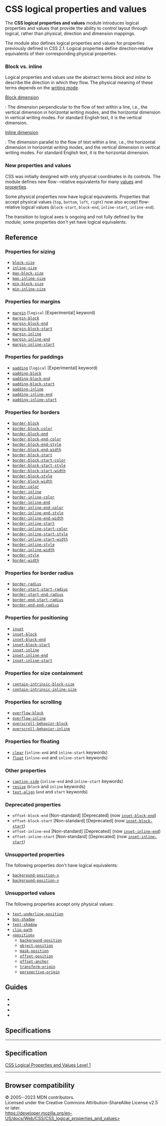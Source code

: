 CSS logical properties and values
=================================

The **CSS logical properties and values** module introduces logical
properties and values that provide the ability to control layout through
logical, rather than physical, direction and dimension mappings.

The module also defines logical properties and values for properties
previously defined in CSS 2.1. Logical properties define
direction‐relative equivalents of their corresponding physical
properties.

### Block vs. inline

Logical properties and values use the abstract terms *block* and
*inline* to describe the direction in which they flow. The physical
meaning of these terms depends on the [writing mode](css_writing_modes.md).

[Block dimension](#block_dimension)

:   The dimension perpendicular to the flow of text within a line, i.e.,
    the vertical dimension in horizontal writing modes, and the
    horizontal dimension in vertical writing modes. For standard English
    text, it is the vertical dimension.

[Inline dimension](#inline_dimension)

:   The dimension parallel to the flow of text within a line, i.e., the
    horizontal dimension in horizontal writing modes, and the vertical
    dimension in vertical writing modes. For standard English text, it
    is the horizontal dimension.

### New properties and values

CSS was initially designed with only physical coordinates in its
controls. The module defines new flow--relative equivalents for many
[values](css_values_and_units.md) and
[properties](https://developer.mozilla.org/en-US/docs/Glossary/Property/CSS).

Some physical properties now have logical equivalents. Properties that
accept physical values (`top`, `bottom`, `left`, `right`) now also
accept flow-relative logical values (`block-start`, `block-end`,
`inline-start`, `inline-end`).

The transition to logical axes is ongoing and not fully defined by the
module; some properties don\'t yet have logical equivalents.

Reference
---------

### Properties for sizing

- [`block-size`](block-size.md)
- [`inline-size`](inline-size.md)
- [`max-block-size`](max-block-size.md)
- [`max-inline-size`](max-inline-size.md)
- [`min-block-size`](min-block-size.md)
- [`min-inline-size`](min-inline-size.md)

### Properties for margins

- [`margin`](margin.md) (`logical` [Experimental]
    keyword)
- [`margin-block`](margin-block.md)
- [`margin-block-end`](margin-block-end.md)
- [`margin-block-start`](margin-block-start.md)
- [`margin-inline`](margin-inline.md)
- [`margin-inline-end`](margin-inline-end.md)
- [`margin-inline-start`](margin-inline-start.md)

### Properties for paddings

- [`padding`](padding.md) (`logical` [Experimental]
    keyword)
- [`padding-block`](padding-block.md)
- [`padding-block-end`](padding-block-end.md)
- [`padding-block-start`](padding-block-start.md)
- [`padding-inline`](padding-inline.md)
- [`padding-inline-end`](padding-inline-end.md)
- [`padding-inline-start`](padding-inline-start.md)

### Properties for borders

- [`border-block`](border-block.md)
- [`border-block-color`](border-block-color.md)
- [`border-block-end`](border-block-end.md)
- [`border-block-end-color`](border-block-end-color.md)
- [`border-block-end-style`](border-block-end-style.md)
- [`border-block-end-width`](border-block-end-width.md)
- [`border-block-start`](border-block-start.md)
- [`border-block-start-color`](border-block-start-color.md)
- [`border-block-start-style`](border-block-start-style.md)
- [`border-block-start-width`](border-block-start-width.md)
- [`border-block-style`](border-block-style.md)
- [`border-block-width`](border-block-width.md)
- [`border-color`](border-color.md)
- [`border-inline`](border-inline.md)
- [`border-inline-color`](border-inline-color.md)
- [`border-inline-end`](border-inline-end.md)
- [`border-inline-end-color`](border-inline-end-color.md)
- [`border-inline-end-style`](border-inline-end-style.md)
- [`border-inline-end-width`](border-inline-end-width.md)
- [`border-inline-start`](border-inline-start.md)
- [`border-inline-start-color`](border-inline-start-color.md)
- [`border-inline-start-style`](border-inline-start-style.md)
- [`border-inline-start-width`](border-inline-start-width.md)
- [`border-inline-style`](border-inline-style.md)
- [`border-inline-width`](border-inline-width.md)
- [`border-style`](border-style.md)
- [`border-width`](border-width.md)

### Properties for border radius

- [`border-radius`](border-radius.md)
- [`border-start-start-radius`](border-start-start-radius.md)
- [`border-start-end-radius`](border-start-end-radius.md)
- [`border-end-start-radius`](border-end-start-radius.md)
- [`border-end-end-radius`](border-end-end-radius.md)

### Properties for positioning

- [`inset`](_Resources/Markup%20And%20Styling/css/inset.md)
- [`inset-block`](inset-block.md)
- [`inset-block-end`](inset-block-end.md)
- [`inset-block-start`](inset-block-start.md)
- [`inset-inline`](inset-inline.md)
- [`inset-inline-end`](inset-inline-end.md)
- [`inset-inline-start`](inset-inline-start.md)

### Properties for size containment

- [`contain-intrinsic-block-size`](contain-intrinsic-block-size.md)
- [`contain-intrinsic-inline-size`](contain-intrinsic-inline-size.md)

### Properties for scrolling

- [`overflow-block`](_Resources/Markup%20And%20Styling/css/overflow-block.md)
- [`overflow-inline`](_Resources/Markup%20And%20Styling/css/overflow-inline.md)
- [`overscroll-behavior-block`](overscroll-behavior-block.md)
- [`overscroll-behavior-inline`](overscroll-behavior-inline.md)

### Properties for floating

- [`clear`](clear.md) (`inline-end` and `inline-start` keywords)
- [`float`](float.md) (`inline-end` and `inline-start` keywords)

### Other properties

- [`caption-side`](caption-side.md) (`inline-end` and `inline-start`
    keywords)
- [`resize`](resize.md) (`block` and `inline` keywords)
- [`text-align`](text-align.md) (`end` and `start` keywords)

### Deprecated properties

- `offset-block-end` [Non-standard]
    [Deprecated] (now
    [`inset-block-end`](inset-block-end.md))
- `offset-block-start` [Non-standard]
    [Deprecated] (now
    [`inset-block-start`](inset-block-start.md))
- `offset-inline-end` [Non-standard]
    [Deprecated] (now
    [`inset-inline-end`](inset-inline-end.md))
- `offset-inline-start` [Non-standard]
    [Deprecated] (now
    [`inset-inline-start`](inset-inline-start.md))

### Unsupported properties

The following properties don\'t have logical equivalents:

- [`background-position-x`](background-position-x.md)
- [`background-position-y`](background-position-y.md)

### Unsupported values

The following properties accept only physical values:

- [`text-underline-position`](text-underline-position.md)
- [`box-shadow`](box-shadow.md)
- [`text-shadow`](text-shadow.md)
- [`clip-path`](clip-path.md)
- [`<position>`](position_value.md)
  - [`background-position`](background-position.md)
  - [`object-position`](object-position.md)
  - [`mask-position`](mask-position.md)
  - [`offset-position`](offset-position.md)
  - [`offset-anchor`](offset-anchor.md)
  - [`transform-origin`](transform-origin.md)
  - [`perspective-origin`](perspective-origin.md)

Guides
------

- [](basic_concepts_of_logical_properties_and_values.md)
- [](sizing.md)
- [](margins_borders_padding.md)
- [](floating_and_positioning.md)

Specifications
--------------

  -----------------------------------------------------------------------

Specification
  -----------------------------------------------------------------------

  [CSS Logical Properties and Values Level 1\
  ](https://drafts.csswg.org/css-logical/)

  -----------------------------------------------------------------------

Browser compatibility
---------------------

© 2005--2023 MDN contributors.\
Licensed under the Creative Commons Attribution-ShareAlike License v2.5
or later.\
https://developer.mozilla.org/en-US/docs/Web/CSS/CSS_logical_properties_and_values>
